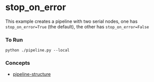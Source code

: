 # stop_on_error

This example creates a pipeline with two serial nodes, one has `stop_on_error=True` (the default), the other has `stop_on_error=False`

### To Run

    python ./pipeline.py --local

### Concepts

- [pipeline-structure](https://conducto.com/docs/basics/controlling-a-pipeline)
